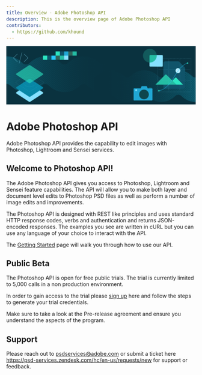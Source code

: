 ```yaml
---
title: Overview - Adobe Photoshop API
description: This is the overview page of Adobe Photoshop API
contributors:
  - https://github.com/khound
---
```


<Hero slots="image, heading, text" background="rgb(64, 34, 138)"/>

![Hero image](./hero.png)

# Adobe Photoshop API

Adobe Photoshop API provides the capability to edit images with Photoshop, Lightroom and Sensei services.

## Welcome to Photoshop API!

The Adobe Photoshop API gives you access to Photoshop, Lightroom and Sensei feature capabilities. The API will allow you to make both layer and document level edits to Photoshop PSD files as well as perform a number of image edits and improvements.

The Photoshop API is designed with REST like principles and uses standard HTTP response codes, verbs and authentication and returns JSON-encoded responses. The examples you see are written in cURL but you can use any language of your choice to interact with the API.

The [Getting Started](../getting-started/) page will walk you through how to use our API.


## Public Beta

The Photoshop API is open for free public trials. The trial is currently limited to 5,000 calls in a non production environment.

In order to gain access to the trial please [sign up](https://www.adobe-prerelease.com/sign-up/) here and follow the steps to generate your trial credentials.

Make sure to take a look at the Pre-release agreement and ensure you understand the aspects of the program.

## Support

Please reach out to psdservices@adobe.com or submit a ticket here https://psd-services.zendesk.com/hc/en-us/requests/new for support or feedback.
